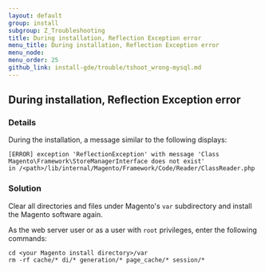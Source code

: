 ```yaml
---
layout: default 
group: install
subgroup: Z_Troubleshooting
title: During installation, Reflection Exception error
menu_title: During installation, Reflection Exception error
menu_node: 
menu_order: 25
github_link: install-gde/trouble/tshoot_wrong-mysql.md
---
```


<h2 id="install-trouble-clear-var">During installation, Reflection Exception error</h2>

### Details

During the installation, a  message similar to the following displays: 

	[ERROR] exception 'ReflectionException' with message 'Class Magento\Framework\StoreManagerInterface does not exist' 
	in /<path>/lib/internal/Magento/Framework/Code/Reader/ClassReader.php

### Solution

Clear all directories and files under Magento's `var` subdirectory and install the Magento software again.

As the web server user or as a user with `root` privileges, enter the following commands:

	cd <your Magento install directory>/var
	rm -rf cache/* di/* generation/* page_cache/* session/*

